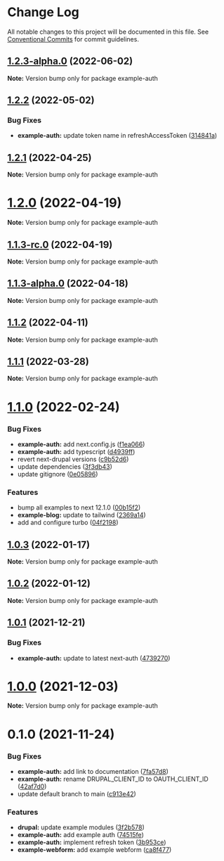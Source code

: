 # Change Log

All notable changes to this project will be documented in this file.
See [Conventional Commits](https://conventionalcommits.org) for commit guidelines.

## [1.2.3-alpha.0](https://github.com/chapter-three/next-drupal/compare/example-auth@1.2.2...example-auth@1.2.3-alpha.0) (2022-06-02)

**Note:** Version bump only for package example-auth





## [1.2.2](https://github.com/chapter-three/next-drupal/compare/example-auth@1.2.1...example-auth@1.2.2) (2022-05-02)


### Bug Fixes

* **example-auth:** update token name in refreshAccessToken ([314841a](https://github.com/chapter-three/next-drupal/commit/314841aeb4fef984799037e77404b3d66ca20eed))





## [1.2.1](https://github.com/chapter-three/next-drupal/compare/example-auth@1.2.0...example-auth@1.2.1) (2022-04-25)

**Note:** Version bump only for package example-auth





# [1.2.0](https://github.com/chapter-three/next-drupal/compare/example-auth@1.1.3-rc.0...example-auth@1.2.0) (2022-04-19)

**Note:** Version bump only for package example-auth





## [1.1.3-rc.0](https://github.com/chapter-three/next-drupal/compare/example-auth@1.1.3-alpha.0...example-auth@1.1.3-rc.0) (2022-04-19)

**Note:** Version bump only for package example-auth





## [1.1.3-alpha.0](https://github.com/chapter-three/next-drupal/compare/example-auth@1.1.2...example-auth@1.1.3-alpha.0) (2022-04-18)

**Note:** Version bump only for package example-auth





## [1.1.2](https://github.com/chapter-three/next-drupal/compare/example-auth@1.1.1...example-auth@1.1.2) (2022-04-11)

**Note:** Version bump only for package example-auth





## [1.1.1](https://github.com/chapter-three/next-drupal/compare/example-auth@1.1.0...example-auth@1.1.1) (2022-03-28)

**Note:** Version bump only for package example-auth





# [1.1.0](https://github.com/chapter-three/next-drupal/compare/example-auth@1.0.3...example-auth@1.1.0) (2022-02-24)


### Bug Fixes

* **example-auth:** add next.config.js ([f1ea066](https://github.com/chapter-three/next-drupal/commit/f1ea06681e511a6e49ed48c435f450299df7eaa1))
* **example-auth:** add typescript ([d4939ff](https://github.com/chapter-three/next-drupal/commit/d4939fffe5ce669b6396d5294a5e3c04fcb3e9fb))
* revert next-drupal versions ([c9b52d6](https://github.com/chapter-three/next-drupal/commit/c9b52d647343980cc081771e05a8af2d6f457709))
* update dependencies ([3f3db43](https://github.com/chapter-three/next-drupal/commit/3f3db433633ad15abcb5b211aebef3e386613eae))
* update gitignore ([0e05896](https://github.com/chapter-three/next-drupal/commit/0e05896f06a6a48bf82db4830c085e6f9c5e7b84))


### Features

* bump all examples to next 12.1.0 ([00b15f2](https://github.com/chapter-three/next-drupal/commit/00b15f2b308a0a9fcb298789a9ca712f4efa7eff))
* **example-blog:** update to tailwind ([2369a14](https://github.com/chapter-three/next-drupal/commit/2369a1437a684062a9dacf4d6ec5821b16ae9d7e))
* add and configure turbo ([04f2198](https://github.com/chapter-three/next-drupal/commit/04f2198a5a92251e420ceb1285bc6f39ded5efad))





## [1.0.3](https://github.com/chapter-three/next-drupal/compare/example-auth@1.0.2...example-auth@1.0.3) (2022-01-17)

**Note:** Version bump only for package example-auth





## [1.0.2](https://github.com/chapter-three/next-drupal/compare/example-auth@1.0.1...example-auth@1.0.2) (2022-01-12)

**Note:** Version bump only for package example-auth





## [1.0.1](https://github.com/chapter-three/next-drupal/compare/example-auth@1.0.0...example-auth@1.0.1) (2021-12-21)


### Bug Fixes

* **example-auth:** update to latest next-auth ([4739270](https://github.com/chapter-three/next-drupal/commit/4739270a43cf889dae787b75dc5d2094fb51a3fd))





# [1.0.0](https://github.com/chapter-three/next-drupal/compare/example-auth@0.1.0...example-auth@1.0.0) (2021-12-03)

**Note:** Version bump only for package example-auth





# 0.1.0 (2021-11-24)


### Bug Fixes

* **example-auth:** add link to documentation ([7fa57d8](https://github.com/chapter-three/next-drupal/commit/7fa57d8dcfaa9d677d72d9d6ef0ef77263c55013))
* **example-auth:** rename DRUPAL_CLIENT_ID to OAUTH_CLIENT_ID ([42af7d0](https://github.com/chapter-three/next-drupal/commit/42af7d0e487a7ff28353f557eb41a19087218d58))
* update default branch to main ([c913e42](https://github.com/chapter-three/next-drupal/commit/c913e42c9d557653a619e5042e997a4f8e9c25bb))


### Features

* **drupal:** update example modules ([3f2b578](https://github.com/chapter-three/next-drupal/commit/3f2b57822226e587e590fdcc5f760cae0b11d97f))
* **example-auth:** add example auth ([74515fe](https://github.com/chapter-three/next-drupal/commit/74515fee86f47ea42bc931d43b32e4ba40706eaf))
* **example-auth:** implement refresh token ([3b953ce](https://github.com/chapter-three/next-drupal/commit/3b953ce10aebd5e3d49624292ed56861579ca103))
* **example-webform:** add example webform ([ca8f477](https://github.com/chapter-three/next-drupal/commit/ca8f477b899a83a19b0823105863d40298e60418))
